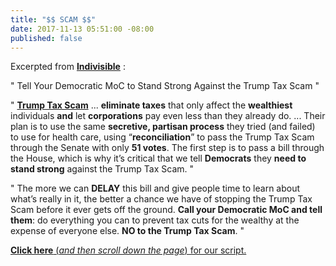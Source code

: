 ```yaml
---
title: "$$ SCAM $$"
date: 2017-11-13 05:51:00 -08:00
published: false
---
```


Excerpted from [**Indivisible**](https://www.indivisible.org/) :

"  Tell Your Democratic MoC to Stand Strong Against the Trump Tax Scam "

"  [**Trump Tax Scam**](http://www.factcheck.org/2017/09/trumps-tax-plan-rich/) ... **eliminate taxes** that only affect the **wealthiest** individuals **and** let **corporations** pay even less than they already do. ... Their plan is to use the same **secretive, partisan process** they tried (and failed) to use for health care, using “**reconciliation**” to pass the Trump Tax Scam through the Senate with only **51 votes**.  The first step is to pass a bill through the House, which is why it’s critical that we tell **Democrats** they **need to stand strong** against the Trump Tax Scam. "

"  The more we can **DELAY** this bill and give people time to learn about what’s really in it, the better a chance we have of stopping the Trump Tax Scam before it ever gets off the ground. **Call your Democratic MoC and tell them**: do everything you can to prevent tax cuts for the wealthy at the expense of everyone else. **NO to the Trump Tax Scam**.  "

[**Click here** (*and then scroll down the page*) for our script.](https://www.trumptaxscam.org/democrat-call-script-to-stop-the-trump-tax-scam/)